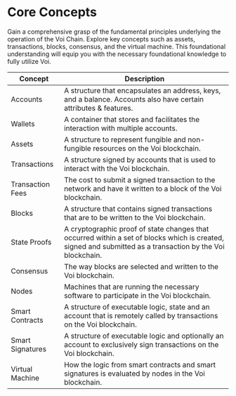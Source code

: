 # Core Concepts

Gain a comprehensive grasp of the fundamental principles underlying the operation of the Voi Chain. Explore key concepts such as assets, transactions, blocks, consensus, and the virtual machine. This foundational understanding will equip you with the necessary foundational knowledge to fully utilize Voi.



| Concept      | Description |
| ------------ | ----------- |
| Accounts       | A structure that encapsulates an address, keys, and a balance. Accounts also have certain attributes & features. |
| Wallets    | A container that stores and facilitates the interaction with multiple accounts.        |
| Assets    | A structure to represent fungible and non-fungible resources on the Voi blockchain.        |
| Transactions    | A structure signed by accounts that is used to interact with the Voi blockchain.        |
| Transaction Fees    | The cost to submit a signed transaction to the network and have it written to a block of the Voi blockchain.        |
| Blocks    | A structure that contains signed transactions that are to be written to the Voi blockchain.        |
| State Proofs    | A cryptographic proof of state changes that occurred within a set of blocks which is created, signed and submitted as a transaction by the Voi blockchain.        |
| Consensus    | The way blocks are selected and written to the Voi blockchain.        |
| Nodes    | Machines that are running the necessary software to participate in the Voi blockchain.        |
| Smart Contracts    | A structure of executable logic, state and an account that is remotely called by transactions on the Voi blockchain.        |
| Smart Signatures    | A structure of executable logic and optionally an account to exclusively sign transactions on the Voi blockchain.        |
| Virtual Machine    | How the logic from smart contracts and smart signatures is evaluated by nodes in the Voi blockchain.        |
